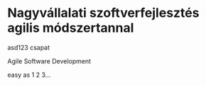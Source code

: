 # Nagyvállalati szoftverfejlesztés agilis módszertannal
asd123 csapat

Agile
Software
Development

easy as 1 2 3...
